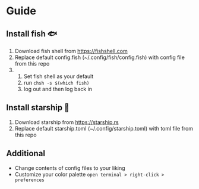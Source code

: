 # Guide

## Install fish 🐟
1. Download fish shell from https://fishshell.com 
2. Replace default config.fish (~/.config/fish/config.fish) with config file from this repo
3. 1. Set fish shell as your default 
   2. run `chsh -s $(which fish)`
   3. log out and then log back in
   
## Install starship 🚀
1. Download starship from https://starship.rs
2. Replace default starship.toml (~/.config/starship.toml) with toml file from this repo

## Additional
- Change contents of config files to your liking
- Customize your color palette 
  `open terminal > right-click > preferences
`


